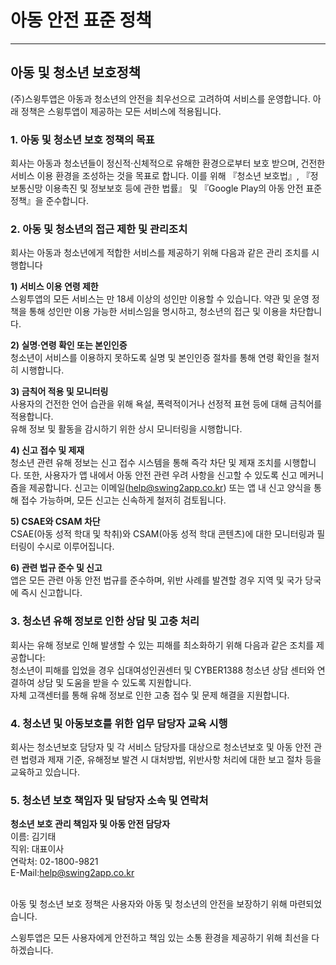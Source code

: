 # 아동 안전 표준 정책

***

## **아동 및 청소년 보호정책**

(주)스윙투앱은 아동과 청소년의 안전을 최우선으로 고려하여 서비스를 운영합니다. 아래 정책은 스윙투앱이 제공하는 모든 서비스에 적용됩니다.



### **1. 아동 및 청소년 보호 정책의 목표**

회사는 아동과 청소년들이 정신적·신체적으로 유해한 환경으로부터 보호 받으며, 건전한 서비스 이용 환경을 조성하는 것을 목표로 합니다. 이를 위해 『청소년 보호법』, 『정보통신망 이용촉진 및 정보보호 등에 관한 법률』 및 『Google Play의 아동 안전 표준 정책』을 준수합니다.



### **2. 아동 및 청소년의 접근 제한 및 관리조치**

회사는 아동과 청소년에게 적합한 서비스를 제공하기 위해 다음과 같은 관리 조치를 시행합니다

**1) 서비스 이용 연령 제한**\
스윙투앱의 모든 서비스는 만 18세 이상의 성인만 이용할 수 있습니다. 약관 및 운영 정책을 통해 성인만 이용 가능한 서비스임을 명시하고, 청소년의 접근 및 이용을 차단합니다.

**2) 실명·연령 확인 또는 본인인증**\
청소년이 서비스를 이용하지 못하도록 실명 및 본인인증 절차를 통해 연령 확인을 철저히 시행합니다.

**3) 금칙어 적용 및 모니터링**\
사용자의 건전한 언어 습관을 위해 욕설, 폭력적이거나 선정적 표현 등에 대해 금칙어를 적용합니다.\
유해 정보 및 활동을 감시하기 위한 상시 모니터링을 시행합니다.

**4) 신고 접수 및 제재**\
청소년 관련 유해 정보는 신고 접수 시스템을 통해 즉각 차단 및 제재 조치를 시행합니다. 또한, 사용자가 앱 내에서 아동 안전 관련 우려 사항을 신고할 수 있도록 신고 메커니즘을 제공합니다. 신고는 이메일(help@swing2app.co.kr) 또는 앱 내 신고 양식을 통해 접수 가능하며, 모든 신고는 신속하게 철저히 검토됩니다.

**5) CSAE와 CSAM 차단**\
CSAE(아동 성적 학대 및 착취)와 CSAM(아동 성적 학대 콘텐츠)에 대한 모니터링과 필터링이 수시로 이루어집니다.

**6) 관련 법규 준수 및 신고**\
앱은 모든 관련 아동 안전 법규를 준수하며, 위반 사례를 발견할 경우 지역 및 국가 당국에 즉시 신고합니다.



### **3. 청소년 유해 정보로 인한 상담 및 고충 처리**

회사는 유해 정보로 인해 발생할 수 있는 피해를 최소화하기 위해 다음과 같은 조치를 제공합니다:\
청소년이 피해를 입었을 경우 십대여성인권센터 및 CYBER1388 청소년 상담 센터와 연결하여 상담 및 도움을 받을 수 있도록 지원합니다.\
자체 고객센터를 통해 유해 정보로 인한 고충 접수 및 문제 해결을 지원합니다.



### **4. 청소년 및 아동보호를 위한 업무 담당자 교육 시행**

회사는 청소년보호 담당자 및 각 서비스 담당자를 대상으로 청소년보호 및 아동 안전 관련 법령과 제재 기준, 유해정보 발견 시 대처방법, 위반사항 처리에 대한 보고 절차 등을 교육하고 있습니다.



### **5. 청소년 보호 책임자 및 담당자 소속 및 연락처**

**청소년 보호 관리 책임자 및 아동 안전 담당자**\
이름: 김기태\
직위: 대표이사\
연락처: 02-1800-9821\
E-Mail:help@swing2app.co.kr

\
아동 및 청소년 보호 정책은 사용자와 아동 및 청소년의 안전을 보장하기 위해 마련되었습니다.&#x20;

스윙투앱은 모든 사용자에게 안전하고 책임 있는 소통 환경을 제공하기 위해 최선을 다하겠습니다.

